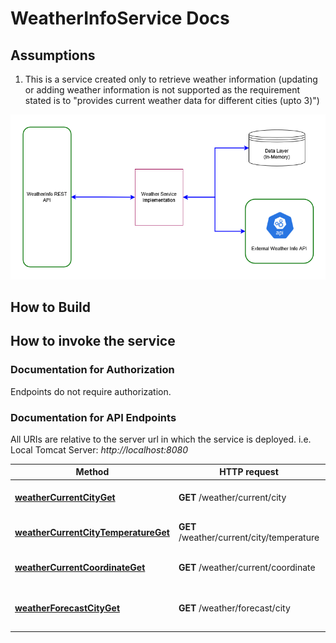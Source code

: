 # WeatherInfoService Docs

## Assumptions

1. This is a service created only to retrieve weather information (updating or adding weather information is not supported as the requirement stated is to "provides current weather data for different cities (upto 3)")


![Weather API Diagram](./abstract-design.png)
## How to Build

## How to invoke the service

### Documentation for Authorization

Endpoints do not require authorization.

### Documentation for API Endpoints

All URIs are relative to the server url in which the service is deployed.
i.e. Local Tomcat Server: *http://localhost:8080*

 Method | HTTP request | Description
| ------------- | ------------- | -------------
[**weatherCurrentCityGet**](docs/DefaultApi.md#weatherCurrentCityGet) | **GET** /weather/current/city | Get current weather by city
[**weatherCurrentCityTemperatureGet**](docs/DefaultApi.md#weatherCurrentCityTemperatureGet) | **GET** /weather/current/city/temperature | Get temperature by city
[**weatherCurrentCoordinateGet**](docs/DefaultApi.md#weatherCurrentCoordinateGet) | **GET** /weather/current/coordinate | Get current weather by coordinates
[**weatherForecastCityGet**](docs/DefaultApi.md#weatherForecastCityGet) | **GET** /weather/forecast/city | Get weather forecast by city and date


